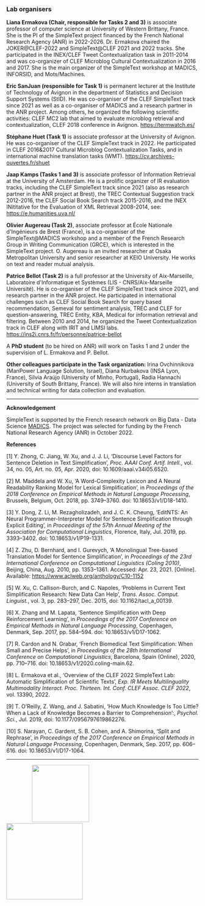 ### Lab organisers  

**Liana Ermakova (Chair, responsible for Tasks 2 and 3)** is associate professor of computer science at University of Western Brittany, France. She is the PI of the SimpleText project financed by the French National Research Agency (ANR) in 2022-2026. Dr. Ermakova chaired the JOKER@CLEF-2022 and SimpleText@CLEF 2021 and 2022 tracks. She participated in the INEX/CLEF Tweet Contextualization task in 2011-2014 and was co-organizer of CLEF Microblog Cultural Contextualization in 2016 and 2017. She is the main organizer of the SimpleText workshop at MADICS, INFORSID, and Mots/Machines.  

**Eric SanJuan (responsible for Task 1)** is permanent lecturer at the Institute of Technology of Avignon in the department of Statistics and Decision Support Systems (StID). He was co-organiser of the CLEF SimpleText track since 2021 as well as a co-organiser of MADICS and a research partner in the ANR project. Among others, he organized the following scientific activities: CLEF MC2 lab that aimed to evaluate microblog retrieval and contextualization, CLEF 2018 conference in Avignon. https://termwatch.es/  

**Stéphane Huet (Task 1)** is associate professor at the University of Avignon. He was co-organiser of the CLEF SimpleText track in 2022. He participated in CLEF 2016&2017 Cultural Microblog Contextualization Tasks, and in international machine translation tasks (WMT). https://cv.archives-ouvertes.fr/shuet  

**Jaap Kamps (Tasks 1 and 3)** is associate professor of Information Retrieval at the University of Amsterdam. He is a prolific organizer of IR evaluation tracks, including the CLEF SimpleText track since 2021 (also as research partner in the ANR project at Brest), the TREC Contextual Suggestion track 2012-2016, the CLEF Social Book Search track 2015-2016, and the INEX INititative for the Evaluation of XML Retrieval 2008-2014, see: https://e.humanities.uva.nl/  

**Olivier Augereau (Task 2)**, associate professor at École Nationale d'Ingénieurs de Brest (France), is a co-organiser of the SimpleText@MADICS workshop and a member of the French Research Group in Writing Communication (GRCE), which is interested in the SimpleText project. O. Augereau is an invited researcher at Osaka Metropolitan University and senior researcher at KEIO University. He works on text and reader mutual analysis.  

**Patrice Bellot (Task 2)** is a full professor at the University of Aix-Marseille, Laboratoire d'Informatique et Systèmes (LIS - CNRS/Aix-Marseille Université). He is co-organiser of the CLEF SimpleText track since 2021, and research partner in the ANR project. He participated in international challenges such as CLEF Social Book Search for query based recommendation, Semeval for sentiment analysis, TREC and CLEF for question-answering, TREC Entity, KBA, Medical for information retrieval and filtering. Between 2010 and 2014, he organized the Tweet Contextualization track in CLEF along with IRIT and LIMSI labs. https://ins2i.cnrs.fr/fr/personne/patrice-bellot  

A **PhD student** (to be hired on ANR) will work on Tasks 1 and 2 under the supervision of L.  Ermakova and P. Bellot.  

**Other colleagues participate in the Task organization:** Irina Ovchinnikova (ManPower Language Solution, Israel), Diana Nurbakova (INSA Lyon, France), Sílvia Araújo (University of Minho, Portugal), Radia Hannachi (University of South Brittany, France). We will also hire interns in translation and technical writing for data collection and evaluation.  

***

**Acknowledgement**  

SimpleText is supported by the French research network on Big Data - Data Science [MADICS](https://www.madics.fr/). The project was selected for funding by the French National Research Agency (ANR) in October 2022.  

**References**  

[1]	Y. Zhong, C. Jiang, W. Xu, and J. J. Li, ‘Discourse Level Factors for Sentence Deletion in Text Simplification’, _Proc. AAAI Conf. Artif. Intell._, vol. 34, no. 05, Art. no. 05, Apr. 2020, doi: 10.1609/aaai.v34i05.6520.  

[2]	M. Maddela and W. Xu, ‘A Word-Complexity Lexicon and A Neural Readability Ranking Model for Lexical Simplification’, in _Proceedings of the 2018 Conference on Empirical Methods in Natural Language Processing_, Brussels, Belgium, Oct. 2018, pp. 3749–3760. doi: 10.18653/v1/D18-1410.  

[3]	Y. Dong, Z. Li, M. Rezagholizadeh, and J. C. K. Cheung, ‘EditNTS: An Neural Programmer-Interpreter Model for Sentence Simplification through Explicit Editing’, in _Proceedings of the 57th Annual Meeting of the Association for Computational Linguistics_, Florence, Italy, Jul. 2019, pp. 3393–3402. doi: 10.18653/v1/P19-1331.  

[4]	Z. Zhu, D. Bernhard, and I. Gurevych, ‘A Monolingual Tree-based Translation Model for Sentence Simplification’, in _Proceedings of the 23rd International Conference on Computational Linguistics (Coling 2010)_, Beijing, China, Aug. 2010, pp. 1353–1361. Accessed: Apr. 23, 2021. [Online]. Available: https://www.aclweb.org/anthology/C10-1152  

[5]	W. Xu, C. Callison-Burch, and C. Napoles, ‘Problems in Current Text Simplification Research: New Data Can Help’, _Trans. Assoc. Comput. Linguist._, vol. 3, pp. 283–297, Dec. 2015, doi: 10.1162/tacl_a_00139.  

[6]	X. Zhang and M. Lapata, ‘Sentence Simplification with Deep Reinforcement Learning’, in _Proceedings of the 2017 Conference on Empirical Methods in Natural Language Processing_, Copenhagen, Denmark, Sep. 2017, pp. 584–594. doi: 10.18653/v1/D17-1062.  

[7]	R. Cardon and N. Grabar, ‘French Biomedical Text Simplification: When Small and Precise Helps’, in _Proceedings of the 28th International Conference on Computational Linguistics_, Barcelona, Spain (Online), 2020, pp. 710–716. doi: 10.18653/v1/2020.coling-main.62.  

[8]	L. Ermakova et al., ‘Overview of the CLEF 2022 SimpleText Lab: Automatic Simplification of Scientific Texts’, _Exp. IR Meets Multilinguality Multimodality Interact. Proc. Thirteen. Int. Conf. CLEF Assoc. CLEF 2022_, vol. 13390, 2022.  

[9]	T. O’Reilly, Z. Wang, and J. Sabatini, ‘How Much Knowledge Is Too Little? When a Lack of Knowledge Becomes a Barrier to Comprehension’:, _Psychol. Sci._, Jul. 2019, doi: 10.1177/0956797619862276.  

[10]	S. Narayan, C. Gardent, S. B. Cohen, and A. Shimorina, ‘Split and Rephrase’, in _Proceedings of the 2017 Conference on Empirical Methods in Natural Language Processing_, Copenhagen, Denmark, Sep. 2017, pp. 606–616. doi: 10.18653/v1/D17-1064.  

---

&nbsp;&nbsp;&nbsp;&nbsp;&nbsp;&nbsp;&nbsp;&nbsp;&nbsp;&nbsp;&nbsp;&nbsp;&nbsp;&nbsp;&nbsp;&nbsp; [<img src="https://github.com/simpletext-madics/2021/blob/main/clef/logo-clef-2021.png?raw=true" width="150">](http://www.clef-initiative.eu/) &nbsp;&nbsp;&nbsp;&nbsp;&nbsp;&nbsp;&nbsp;&nbsp;&nbsp;&nbsp;&nbsp;&nbsp;&nbsp;&nbsp;&nbsp;&nbsp;&nbsp;&nbsp;&nbsp;&nbsp;&nbsp;&nbsp;&nbsp;&nbsp; [<img src="https://github.com/simpletext-madics/2021/blob/main/clef/logo-clef-initiative.png?raw=true" width="200">](http://clef2021.clef-initiative.eu/) 
